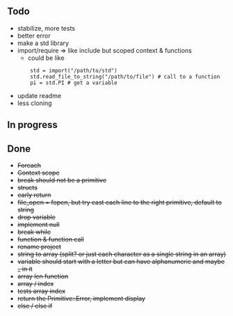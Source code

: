 ## Todo 
- stabilize, more tests
- better error
- make a std library
- import/require => like include but scoped context & functions
    - could be like 
    ```
        std = import("/path/to/std")
        std.read_file_to_string("/path/to/file") # call to a function
        pi = std.PI # get a variable
    ```    
- update readme
- less cloning

## In progress

## Done
- <s>Foreach</s>
- <s>Context scope</s>
- <s>break should not be a primitive</s>
- <s>structs</s>
- <s>early return</s>
- <s>file_open = fopen, but try cast each line to the right primitive, default to string</s>
- <s>drop variable</s>
- <s>implement null</s>
- <s>break while</s>
- <s>function & function call</s>
- <s> rename project </s>
- <s>string to array (split? or just each character as a single string in an array)</s>
- <s>variable should start with a letter but can have alphanumeric and maybe _ in it</s>
- <s>array len function</s>
- <s>array / index</s>
- <s>tests array index</s>
- <s>return the Primitive::Error, implement display</s>
- <s>else / else if</s>
